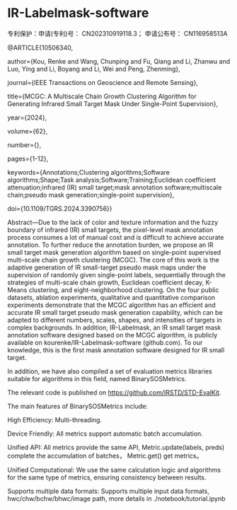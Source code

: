 # IR-Labelmask-software

专利保护：申请(专利)号： CN202310919118.3； 申请公布号： CN116958513A

@ARTICLE{10506340,

  author={Kou, Renke and Wang, Chunping and Fu, Qiang and Li, Zhanwu and Luo, Ying and Li, Boyang and Li, Wei and Peng, Zhenming},
  
  journal={IEEE Transactions on Geoscience and Remote Sensing}, 
  
  title={MCGC: A Multiscale Chain Growth Clustering Algorithm for Generating Infrared Small Target Mask Under Single-Point Supervision}, 
  
  year={2024},
  
  volume={62},
  
  number={},
  
  pages={1-12},
  
  keywords={Annotations;Clustering algorithms;Software algorithms;Shape;Task analysis;Software;Training;Euclidean coefficient attenuation;infrared (IR) small target;mask annotation software;multiscale chain;pseudo mask generation;single-point supervision},
  
  doi={10.1109/TGRS.2024.3390756}}

Abstract—Due to the lack of color and texture information and the fuzzy boundary of infrared (IR) small targets, the pixel-level mask annotation process consumes a lot of manual cost and is difficult to achieve accurate annotation. To further reduce the annotation burden, we propose an IR small target mask generation algorithm based on single-point supervised multi-scale chain growth clustering (MCGC). The core of this work is the adaptive generation of IR small-target pseudo mask maps under the supervision of randomly given single-point labels, sequentially through the strategies of multi-scale chain growth, Euclidean coefficient decay, K-Means clustering, and eight-neighborhood clustering. On the four public datasets, ablation experiments, qualitative and quantitative comparison experiments demonstrate that the MCGC algorithm has an efficient and accurate IR small target pseudo mask generation capability, which can be adapted to different numbers, scales, shapes, and intensities of targets in complex backgrounds. In addition, IR-Labelmask, an IR small target mask annotation software designed based on the MCGC algorithm, is publicly available on kourenke/IR-Labelmask-software (github.com). To our knowledge, this is the first mask annotation software designed for IR small target.

In addition, we have also compiled a set of evaluation metrics libraries suitable for algorithms in this field, named BinarySOSMetrics.

The relevant code is published on https://github.com/IRSTD/STD-EvalKit.

The main features of BinarySOSMetrics include:

High Efficiency: Multi-threading.

Device Friendly: All metrics support automatic batch accumulation.

Unified API: All metrics provide the same API, Metric.update(labels, preds) complete the accumulation of batches， Metric.get() get metrics。

Unified Computational: We use the same calculation logic and algorithms for the same type of metrics, ensuring consistency between results.

Supports multiple data formats: Supports multiple input data formats, hwc/chw/bchw/bhwc/image path, more details in ./notebook/tutorial.ipynb
